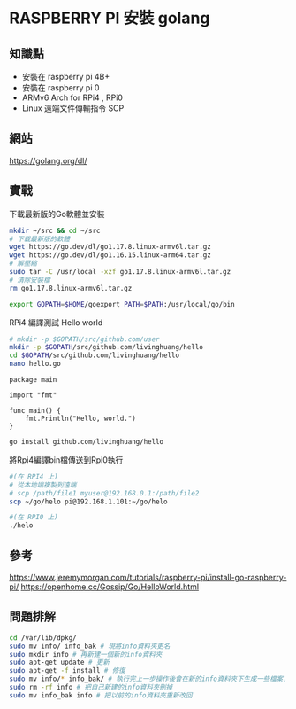 # RASPBERRY PI 安裝 golang

## 知識點

* 安裝在 raspberry pi 4B+
* 安裝在 raspberry pi 0
* ARMv6 Arch for RPi4 , RPi0
* Linux 遠端文件傳輸指令 SCP

## 網站

<https://golang.org/dl/>

## 實戰

下載最新版的Go軟體並安裝

```bash
mkdir ~/src && cd ~/src
# 下載最新版的軟體
wget https://go.dev/dl/go1.17.8.linux-armv6l.tar.gz
wget https://go.dev/dl/go1.16.15.linux-arm64.tar.gz
# 解壓縮
sudo tar -C /usr/local -xzf go1.17.8.linux-armv6l.tar.gz
# 清除安裝檔
rm go1.17.8.linux-armv6l.tar.gz

export GOPATH=$HOME/goexport PATH=$PATH:/usr/local/go/bin
```

RPi4 編譯測試 Hello world
```bash
# mkdir -p $GOPATH/src/github.com/user
mkdir -p $GOPATH/src/github.com/livinghuang/hello
cd $GOPATH/src/github.com/livinghuang/hello
nano hello.go
```

```text
package main

import "fmt"

func main() {
    fmt.Println("Hello, world.")
}
```

```bash
go install github.com/livinghuang/hello
```

將Rpi4編譯bin檔傳送到Rpi0執行

```bash
#(在 RPI4 上)
# 從本地端複製到遠端
# scp /path/file1 myuser@192.168.0.1:/path/file2
scp ~/go/helo pi@192.168.1.101:~/go/helo
```

```bash
#(在 RPI0 上)
./helo
```

## 參考
<https://www.jeremymorgan.com/tutorials/raspberry-pi/install-go-raspberry-pi/>
<https://openhome.cc/Gossip/Go/HelloWorld.html>

## 問題排解

```bash
cd /var/lib/dpkg/
sudo mv info/ info_bak # 現將info資料夾更名
sudo mkdir info # 再新建一個新的info資料夾
sudo apt-get update # 更新
sudo apt-get -f install # 修復
sudo mv info/* info_bak/ # 執行完上一步操作後會在新的info資料夾下生成一些檔案，現將這些檔案全部移到info_bak資料夾下
sudo rm -rf info # 把自己新建的info資料夾刪掉
sudo mv info_bak info # 把以前的info資料夾重新改回
```
